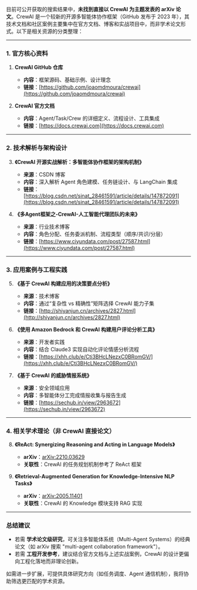 目前可公开获取的搜索结果中，**未找到直接以 CrewAI 为主题发表的 arXiv 论文**。CrewAI 是一个较新的开源多智能体协作框架（GitHub 发布于 2023 年），其技术文档和社区案例主要集中在官方文档、博客和实战项目中，而非学术论文形式。以下是相关资源的分类整理：

---

### **1. 官方核心资料**
1. **CrewAI GitHub 仓库**  
   - **内容**：框架源码、基础示例、设计理念  
   - **链接**：[https://github.com/joaomdmoura/crewai](https://github.com/joaomdmoura/crewai)   

2. **CrewAI 官方文档**  
   - **内容**：Agent/Task/Crew 的详细定义、流程设计、工具集成  
   - **链接**：[https://docs.crewai.com](https://docs.crewai.com)   

---

### **2. 技术解析与架构设计**
3. **《CrewAI 开源实战解析：多智能体协作框架的架构机制》**  
   - **来源**：CSDN 博客  
   - **内容**：深入解析 Agent 角色建模、任务链设计、与 LangChain 集成  
   - **链接**：[https://blog.csdn.net/sinat_28461591/article/details/147872091](https://blog.csdn.net/sinat_28461591/article/details/147872091)   

4. **《多Agent框架之-CrewAI-人工智能代理团队的未来》**  
   - **来源**：行业技术博客  
   - **内容**：角色分配、任务委派机制、流程类型（顺序/共识/分层）  
   - **链接**：[https://www.ciyundata.com/post/27587.html](https://www.ciyundata.com/post/27587.html)   

---

### **3. 应用案例与工程实践**
5. **《基于 CrewAI 构建应用的决策要点分析》**  
   - **来源**：技术博客  
   - **内容**：通过“复杂性 vs 精确性”矩阵选择 CrewAI 能力子集  
   - **链接**：[http://shiyanjun.cn/archives/2827.html](http://shiyanjun.cn/archives/2827.html)   

6. **《使用 Amazon Bedrock 和 CrewAI 构建用户评论分析工具》**  
   - **来源**：开发者实践  
   - **内容**：结合 Claude3 实现自动化评论情感分析流程  
   - **链接**：[https://xhh.club/e/Cti3BHcLNezxC0BRomGV/](https://xhh.club/e/Cti3BHcLNezxC0BRomGV/)   

7. **《基于 CrewAI 的威胁情报系统》**  
   - **来源**：安全领域应用  
   - **内容**：多智能体分工完成情报收集与报告生成  
   - **链接**：[https://sechub.in/view/2963672](https://sechub.in/view/2963672)   

---

### **4. 相关学术理论（非 CrewAI 直接论文）**
8. **《ReAct: Synergizing Reasoning and Acting in Language Models》**  
   - **arXiv**：[arXiv:2210.03629](https://arxiv.org/abs/2210.03629)  
   - **关联性**：CrewAI 的任务规划机制参考了 ReAct 框架   

9. **《Retrieval-Augmented Generation for Knowledge-Intensive NLP Tasks》**  
   - **arXiv**：[arXiv:2005.11401](https://arxiv.org/abs/2005.11401)  
   - **关联性**：CrewAI 的 Knowledge 模块支持 RAG 实现   

---

### **总结建议**
- 若需 **学术论文级研究**，可关注多智能体系统（Multi-Agent Systems）的经典论文（如 arXiv 搜索 "multi-agent collaboration framework"）。  
- 若需 **工程开发参考**，建议结合官方文档与上述实战案例，CrewAI 的设计更偏向工程化落地而非理论创新。  

如需进一步扩展，可提供具体研究方向（如任务调度、Agent 通信机制），我将协助筛选更匹配的学术资源。